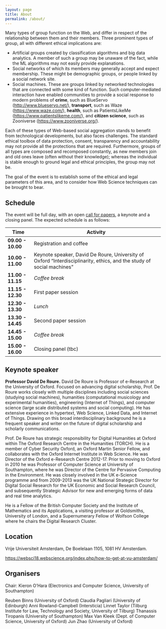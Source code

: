 ```yaml
---
layout: page
title: About
permalink: /about/
---
```


Many types of group function on the Web, and differ in respect of the relationship between them and their members. Three prominent types of group, all with different ethical implications are:

- Artificial groups created by classification algorithms and big data analytics. A member of such a group may be unaware of the fact, while the ML algorithms may not easily provide explanations.
- Social networks of which its members may generally accept and expect membership. These might be demographic groups, or people linked by a social network site.
- Social machines. These are groups linked by networked technologies that are connected with some kind of function. Such computer-mediated interaction have enabled communities to provide a social response to modern problems of **crime**, such as BlueServo (http://www.blueservo.net/), **transport**, such as Waze (https://www.waze.com/), **health**, such as PatientsLikeMe (https://www.patientslikeme.com/), and **citizen science**, such as Zooniverse (https://www.zooniverse.org/).

Each of these types of Web-based social aggregation stands to benefit from technological developments, but also faces challenges. The standard ethical toolbox of data protection, consent, transparency and accountability may not provide all the protections that are required. Furthermore, groups of all types are composed and recomposed constantly, as new members join and old ones leave (often without their knowledge); whereas the individual is stable enough to ground legal and ethical principles, the group may not be.

The goal of the event is to establish some of the ethical and legal parameters of this area, and to consider how Web Science techniques can be brought to bear.


## Schedule
The event will be full day, with an open [call for papers](cfp.md), a keynote and a closing panel. 
The expected schedule is as follows:

| **Time** 	          | **Activity**            	                
|------------------   |-------------------------------------	
| **09.00 - 10.00** 	| Registration and coffee
| **10.00 - 11.00** 	| Keynote speaker, David De Roure, University of Oxford “Interdisciplinarity, ethics, and the study of social machines”
| **11.00 - 11.15** 	| *Coffee break*                        
| **11.15 - 12.30** 	| First paper session
| **12.30 - 13.30** 	| *Lunch*                              	
| **13.30 - 14.45** 	| Second paper session
| **14.45 - 15.00** 	| *Coffee break*                        
| **15.00 - 16.00** 	| Closing panel (tbc)


## Keynote speaker

**Professor David De Roure.** David De Roure is Professor of e-Research at the University of Oxford. Focused on advancing digital scholarship, Prof. De Roure works closely with multiple disciplines including social sciences (studying social machines), humanities (computational musicology and experimental humanities), engineering (Internet of Things), and computer science (large scale distributed systems and social computing). He has extensive experience in hypertext, Web Science, Linked Data, and Internet of Things. Drawing on this broad interdisciplinary background he is a frequent speaker and writer on the future of digital scholarship and scholarly communications.

Prof. De Roure has strategic responsibility for Digital Humanities at Oxford within The Oxford Research Centre in the Humanities (TORCH). He is a member of Cyber Security Oxford, an Oxford Martin Senior Fellow, and collaborates with the Oxford Internet Institute in Web Science. He was Director of the Oxford e-Research Centre 2012-17. Prior to moving to Oxford in 2010 he was Professor of Computer Science at University of Southampton, where he was Director of the Centre for Pervasive Computing in the Environment. He was closely involved in the UK e-Science programme and from 2009-2013 was the UK National Strategic Director for Digital Social Research for the UK Economic and Social Research Council, and subsequently Strategic Advisor for new and emerging forms of data and real time analytics. 

He is a Fellow of the British Computer Society and the Institute of Mathematics and its Applications, a visiting professor at Goldsmiths, University of London, and a Supernumerary Fellow of Wolfson College where he chairs the Digital Research Cluster.


## Location
Vrije Universiteit Amsterdam, De Boelelaan 1105, 1081 HV Amsterdam.

https://websci18.webscience.org/index.php/how-to-get-at-vu-amsterdam/


## Organisers
Chair: Kieron O’Hara (Electronics and Computer Science, University of Southampton)

Reuben Binns (University of Oxford)
Claudia Pagliari (University of Edinburgh)
Anni Rowland-Campbell (Intersticia)
Linnet Taylor (Tilburg Institute for Law, Technology and Society, University of Tilburg)
Thanassis Tiropanis (University of Southampton)
Max Van Kleek (Dept. of Computer Science, University of Oxford)
Jun Zhao (University of Oxford)
